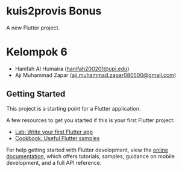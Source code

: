 # kuis2provis Bonus 

A new Flutter project.

# Kelompok 6
- Hanifah Al Humaira (hanifah200201@upi.edu) 
- Aji Muhammad Zapar (aji.muhammad.zapar080500@gmail.com)


## Getting Started

This project is a starting point for a Flutter application.

A few resources to get you started if this is your first Flutter project:

- [Lab: Write your first Flutter app](https://docs.flutter.dev/get-started/codelab)
- [Cookbook: Useful Flutter samples](https://docs.flutter.dev/cookbook)

For help getting started with Flutter development, view the
[online documentation](https://docs.flutter.dev/), which offers tutorials,
samples, guidance on mobile development, and a full API reference.
